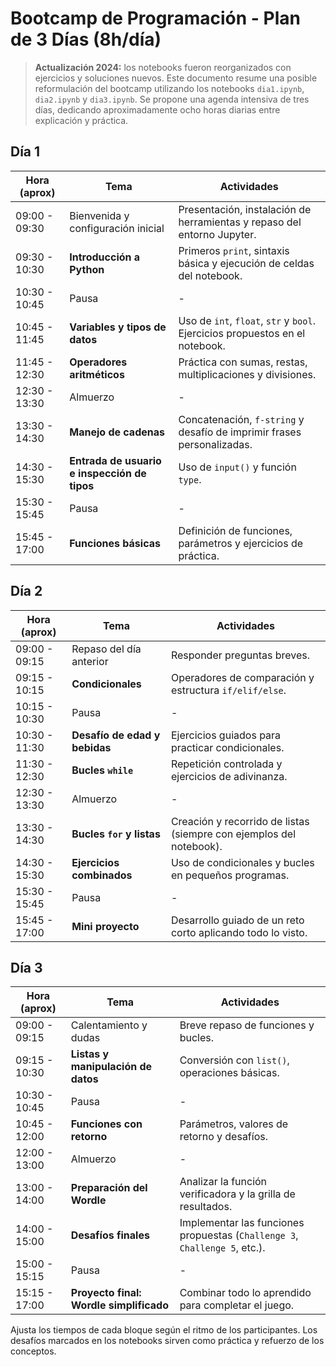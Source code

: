 # Bootcamp de Programación - Plan de 3 Días (8h/día)

> **Actualización 2024:** los notebooks fueron reorganizados con ejercicios y soluciones nuevos.
Este documento resume una posible reformulación del bootcamp utilizando los notebooks `dia1.ipynb`, `dia2.ipynb` y `dia3.ipynb`. Se propone una agenda intensiva de tres días, dedicando aproximadamente ocho horas diarias entre explicación y práctica.

## Día 1

| Hora (aprox) | Tema | Actividades |
|-------------|------|-------------|
| 09:00 - 09:30 | Bienvenida y configuración inicial | Presentación, instalación de herramientas y repaso del entorno Jupyter.
| 09:30 - 10:30 | **Introducción a Python** | Primeros `print`, sintaxis básica y ejecución de celdas del notebook.
| 10:30 - 10:45 | Pausa | - |
| 10:45 - 11:45 | **Variables y tipos de datos** | Uso de `int`, `float`, `str` y `bool`. Ejercicios propuestos en el notebook.
| 11:45 - 12:30 | **Operadores aritméticos** | Práctica con sumas, restas, multiplicaciones y divisiones.
| 12:30 - 13:30 | Almuerzo | - |
| 13:30 - 14:30 | **Manejo de cadenas** | Concatenación, `f-string` y desafío de imprimir frases personalizadas.
| 14:30 - 15:30 | **Entrada de usuario e inspección de tipos** | Uso de `input()` y función `type`.
| 15:30 - 15:45 | Pausa | - |
| 15:45 - 17:00 | **Funciones básicas** | Definición de funciones, parámetros y ejercicios de práctica.

## Día 2

| Hora (aprox) | Tema | Actividades |
|-------------|------|-------------|
| 09:00 - 09:15 | Repaso del día anterior | Responder preguntas breves.
| 09:15 - 10:15 | **Condicionales** | Operadores de comparación y estructura `if/elif/else`.
| 10:15 - 10:30 | Pausa | - |
| 10:30 - 11:30 | **Desafío de edad y bebidas** | Ejercicios guiados para practicar condicionales.
| 11:30 - 12:30 | **Bucles `while`** | Repetición controlada y ejercicios de adivinanza.
| 12:30 - 13:30 | Almuerzo | - |
| 13:30 - 14:30 | **Bucles `for` y listas** | Creación y recorrido de listas (siempre con ejemplos del notebook).
| 14:30 - 15:30 | **Ejercicios combinados** | Uso de condicionales y bucles en pequeños programas.
| 15:30 - 15:45 | Pausa | - |
| 15:45 - 17:00 | **Mini proyecto** | Desarrollo guiado de un reto corto aplicando todo lo visto.

## Día 3

| Hora (aprox) | Tema | Actividades |
|-------------|------|-------------|
| 09:00 - 09:15 | Calentamiento y dudas | Breve repaso de funciones y bucles.
| 09:15 - 10:30 | **Listas y manipulación de datos** | Conversión con `list()`, operaciones básicas.
| 10:30 - 10:45 | Pausa | - |
| 10:45 - 12:00 | **Funciones con retorno** | Parámetros, valores de retorno y desafíos.
| 12:00 - 13:00 | Almuerzo | - |
| 13:00 - 14:00 | **Preparación del Wordle** | Analizar la función verificadora y la grilla de resultados.
| 14:00 - 15:00 | **Desafíos finales** | Implementar las funciones propuestas (`Challenge 3`, `Challenge 5`, etc.).
| 15:00 - 15:15 | Pausa | - |
| 15:15 - 17:00 | **Proyecto final: Wordle simplificado** | Combinar todo lo aprendido para completar el juego.

Ajusta los tiempos de cada bloque según el ritmo de los participantes. Los desafíos marcados en los notebooks sirven como práctica y refuerzo de los conceptos.
